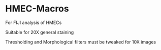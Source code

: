 # HMEC-Macros
For FIJI analysis of HMECs

Suitable for 20X general staining

Thresholding and Morphological filters must be tweaked for 10X images
